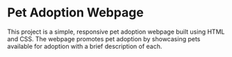 <h1>Pet Adoption Webpage</h1>
<p>This project is a simple, responsive pet adoption webpage built using HTML and CSS. The webpage promotes pet adoption by showcasing pets available for adoption with a brief description of each.</p>
